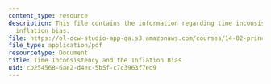```yaml
---
content_type: resource
description: This file contains the information regarding time inconsistency and the
  inflation bias.
file: https://ol-ocw-studio-app-qa.s3.amazonaws.com/courses/14-02-principles-of-macroeconomics-spring-2014/cb2545686ae2d4ec5b5fc7c3963f7ed9_MIT14_02S14_time_incon.pdf
file_type: application/pdf
resourcetype: Document
title: Time Inconsistency and the Inflation Bias
uid: cb254568-6ae2-d4ec-5b5f-c7c3963f7ed9
---
```

